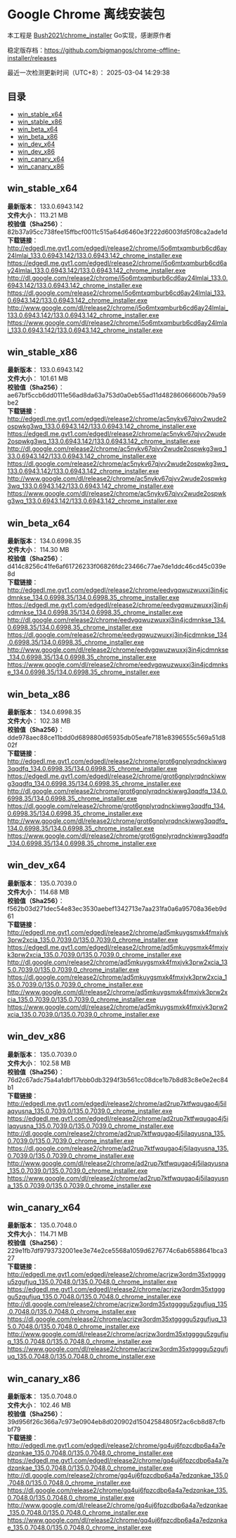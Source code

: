 # Google Chrome 离线安装包
本工程是 [Bush2021/chrome_installer](https://github.com/Bush2021/chrome_installer) Go实现，感谢原作者

稳定版存档：<https://github.com/bigmangos/chrome-offline-installer/releases>

最近一次检测更新时间（UTC+8）：
2025-03-04 14:29:38

## 目录
* [win_stable_x64](https://github.com/bigmangos/chrome-offline-installer?tab=readme-ov-file#win_stable_x64)
* [win_stable_x86](https://github.com/bigmangos/chrome-offline-installer?tab=readme-ov-file#win_stable_x86)
* [win_beta_x64](https://github.com/bigmangos/chrome-offline-installer?tab=readme-ov-file#win_beta_x64)
* [win_beta_x86](https://github.com/bigmangos/chrome-offline-installer?tab=readme-ov-file#win_beta_x86)
* [win_dev_x64](https://github.com/bigmangos/chrome-offline-installer?tab=readme-ov-file#win_dev_x64)
* [win_dev_x86](https://github.com/bigmangos/chrome-offline-installer?tab=readme-ov-file#win_dev_x86)
* [win_canary_x64](https://github.com/bigmangos/chrome-offline-installer?tab=readme-ov-file#win_canary_x64)
* [win_canary_x86](https://github.com/bigmangos/chrome-offline-installer?tab=readme-ov-file#win_canary_x86)

## win_stable_x64
**最新版本**： 133.0.6943.142  
**文件大小**： 113.21 MB  
**校验值（Sha256）**： 82b37a95cc738fee15ffbcf0011c515a64d6460e3f222d6003fd5f08ca2ade1d  
**下载链接**：
http://edgedl.me.gvt1.com/edgedl/release2/chrome/i5o6mtxqmburb6cd6ay24lmlai_133.0.6943.142/133.0.6943.142_chrome_installer.exe
https://edgedl.me.gvt1.com/edgedl/release2/chrome/i5o6mtxqmburb6cd6ay24lmlai_133.0.6943.142/133.0.6943.142_chrome_installer.exe
http://dl.google.com/release2/chrome/i5o6mtxqmburb6cd6ay24lmlai_133.0.6943.142/133.0.6943.142_chrome_installer.exe
https://dl.google.com/release2/chrome/i5o6mtxqmburb6cd6ay24lmlai_133.0.6943.142/133.0.6943.142_chrome_installer.exe
http://www.google.com/dl/release2/chrome/i5o6mtxqmburb6cd6ay24lmlai_133.0.6943.142/133.0.6943.142_chrome_installer.exe
https://www.google.com/dl/release2/chrome/i5o6mtxqmburb6cd6ay24lmlai_133.0.6943.142/133.0.6943.142_chrome_installer.exe
## win_stable_x86
**最新版本**： 133.0.6943.142  
**文件大小**： 101.61 MB  
**校验值（Sha256）**： ae67bf5ccb6dd0111e56ad8da63a753d0a0eb55ad11d48286066600b79a59be2  
**下载链接**：
http://edgedl.me.gvt1.com/edgedl/release2/chrome/ac5nykv67qjvv2wude2ospwkg3wq_133.0.6943.142/133.0.6943.142_chrome_installer.exe
https://edgedl.me.gvt1.com/edgedl/release2/chrome/ac5nykv67qjvv2wude2ospwkg3wq_133.0.6943.142/133.0.6943.142_chrome_installer.exe
http://dl.google.com/release2/chrome/ac5nykv67qjvv2wude2ospwkg3wq_133.0.6943.142/133.0.6943.142_chrome_installer.exe
https://dl.google.com/release2/chrome/ac5nykv67qjvv2wude2ospwkg3wq_133.0.6943.142/133.0.6943.142_chrome_installer.exe
http://www.google.com/dl/release2/chrome/ac5nykv67qjvv2wude2ospwkg3wq_133.0.6943.142/133.0.6943.142_chrome_installer.exe
https://www.google.com/dl/release2/chrome/ac5nykv67qjvv2wude2ospwkg3wq_133.0.6943.142/133.0.6943.142_chrome_installer.exe
## win_beta_x64
**最新版本**： 134.0.6998.35  
**文件大小**： 114.30 MB  
**校验值（Sha256）**： d414c8256c41fe6af61726233f06826fdc23466c77ae7de1ddc46cd45c039e8d  
**下载链接**：
http://edgedl.me.gvt1.com/edgedl/release2/chrome/eedvgqwuzwuxxj3in4jcdmnkse_134.0.6998.35/134.0.6998.35_chrome_installer.exe
https://edgedl.me.gvt1.com/edgedl/release2/chrome/eedvgqwuzwuxxj3in4jcdmnkse_134.0.6998.35/134.0.6998.35_chrome_installer.exe
http://dl.google.com/release2/chrome/eedvgqwuzwuxxj3in4jcdmnkse_134.0.6998.35/134.0.6998.35_chrome_installer.exe
https://dl.google.com/release2/chrome/eedvgqwuzwuxxj3in4jcdmnkse_134.0.6998.35/134.0.6998.35_chrome_installer.exe
http://www.google.com/dl/release2/chrome/eedvgqwuzwuxxj3in4jcdmnkse_134.0.6998.35/134.0.6998.35_chrome_installer.exe
https://www.google.com/dl/release2/chrome/eedvgqwuzwuxxj3in4jcdmnkse_134.0.6998.35/134.0.6998.35_chrome_installer.exe
## win_beta_x86
**最新版本**： 134.0.6998.35  
**文件大小**： 102.38 MB  
**校验值（Sha256）**： dde978aec88ce11bdd0d689880d65935db05eafe7181e8396555c569a51d802f  
**下载链接**：
http://edgedl.me.gvt1.com/edgedl/release2/chrome/grot6gnplyrqdnckiwwg3qqdfq_134.0.6998.35/134.0.6998.35_chrome_installer.exe
https://edgedl.me.gvt1.com/edgedl/release2/chrome/grot6gnplyrqdnckiwwg3qqdfq_134.0.6998.35/134.0.6998.35_chrome_installer.exe
http://dl.google.com/release2/chrome/grot6gnplyrqdnckiwwg3qqdfq_134.0.6998.35/134.0.6998.35_chrome_installer.exe
https://dl.google.com/release2/chrome/grot6gnplyrqdnckiwwg3qqdfq_134.0.6998.35/134.0.6998.35_chrome_installer.exe
http://www.google.com/dl/release2/chrome/grot6gnplyrqdnckiwwg3qqdfq_134.0.6998.35/134.0.6998.35_chrome_installer.exe
https://www.google.com/dl/release2/chrome/grot6gnplyrqdnckiwwg3qqdfq_134.0.6998.35/134.0.6998.35_chrome_installer.exe
## win_dev_x64
**最新版本**： 135.0.7039.0  
**文件大小**： 114.68 MB  
**校验值（Sha256）**： f562b03d271dec54e83ec3530aebef1342713e7aa231fa0a6a95708a36eb9d61  
**下载链接**：
http://edgedl.me.gvt1.com/edgedl/release2/chrome/ad5mkuygsmxk4fmxjvk3prw2xcia_135.0.7039.0/135.0.7039.0_chrome_installer.exe
https://edgedl.me.gvt1.com/edgedl/release2/chrome/ad5mkuygsmxk4fmxjvk3prw2xcia_135.0.7039.0/135.0.7039.0_chrome_installer.exe
http://dl.google.com/release2/chrome/ad5mkuygsmxk4fmxjvk3prw2xcia_135.0.7039.0/135.0.7039.0_chrome_installer.exe
https://dl.google.com/release2/chrome/ad5mkuygsmxk4fmxjvk3prw2xcia_135.0.7039.0/135.0.7039.0_chrome_installer.exe
http://www.google.com/dl/release2/chrome/ad5mkuygsmxk4fmxjvk3prw2xcia_135.0.7039.0/135.0.7039.0_chrome_installer.exe
https://www.google.com/dl/release2/chrome/ad5mkuygsmxk4fmxjvk3prw2xcia_135.0.7039.0/135.0.7039.0_chrome_installer.exe
## win_dev_x86
**最新版本**： 135.0.7039.0  
**文件大小**： 102.58 MB  
**校验值（Sha256）**： 76d2c67adc75a4a1dbf17bbb0db3294f3b561cc08dce1b7b8d83c8e0e2ec84b1  
**下载链接**：
http://edgedl.me.gvt1.com/edgedl/release2/chrome/ad2rup7ktfwqugao4j5ilaqyusna_135.0.7039.0/135.0.7039.0_chrome_installer.exe
https://edgedl.me.gvt1.com/edgedl/release2/chrome/ad2rup7ktfwqugao4j5ilaqyusna_135.0.7039.0/135.0.7039.0_chrome_installer.exe
http://dl.google.com/release2/chrome/ad2rup7ktfwqugao4j5ilaqyusna_135.0.7039.0/135.0.7039.0_chrome_installer.exe
https://dl.google.com/release2/chrome/ad2rup7ktfwqugao4j5ilaqyusna_135.0.7039.0/135.0.7039.0_chrome_installer.exe
http://www.google.com/dl/release2/chrome/ad2rup7ktfwqugao4j5ilaqyusna_135.0.7039.0/135.0.7039.0_chrome_installer.exe
https://www.google.com/dl/release2/chrome/ad2rup7ktfwqugao4j5ilaqyusna_135.0.7039.0/135.0.7039.0_chrome_installer.exe
## win_canary_x64
**最新版本**： 135.0.7048.0  
**文件大小**： 114.71 MB  
**校验值（Sha256）**： 229e1fb7df9793732001ee3e74e2ce5568a1059d6276774c6ab6588641bca327  
**下载链接**：
http://edgedl.me.gvt1.com/edgedl/release2/chrome/acrjzw3ordm35xtggggu5zgufjuq_135.0.7048.0/135.0.7048.0_chrome_installer.exe
https://edgedl.me.gvt1.com/edgedl/release2/chrome/acrjzw3ordm35xtggggu5zgufjuq_135.0.7048.0/135.0.7048.0_chrome_installer.exe
http://dl.google.com/release2/chrome/acrjzw3ordm35xtggggu5zgufjuq_135.0.7048.0/135.0.7048.0_chrome_installer.exe
https://dl.google.com/release2/chrome/acrjzw3ordm35xtggggu5zgufjuq_135.0.7048.0/135.0.7048.0_chrome_installer.exe
http://www.google.com/dl/release2/chrome/acrjzw3ordm35xtggggu5zgufjuq_135.0.7048.0/135.0.7048.0_chrome_installer.exe
https://www.google.com/dl/release2/chrome/acrjzw3ordm35xtggggu5zgufjuq_135.0.7048.0/135.0.7048.0_chrome_installer.exe
## win_canary_x86
**最新版本**： 135.0.7048.0  
**文件大小**： 102.46 MB  
**校验值（Sha256）**： 39d956f26c366a7c973e0904eb8d020902d15042584805f2ac6cb8d87cfbbf79  
**下载链接**：
http://edgedl.me.gvt1.com/edgedl/release2/chrome/gq4uj6fpzcdbp6a4a7edzqnkae_135.0.7048.0/135.0.7048.0_chrome_installer.exe
https://edgedl.me.gvt1.com/edgedl/release2/chrome/gq4uj6fpzcdbp6a4a7edzqnkae_135.0.7048.0/135.0.7048.0_chrome_installer.exe
http://dl.google.com/release2/chrome/gq4uj6fpzcdbp6a4a7edzqnkae_135.0.7048.0/135.0.7048.0_chrome_installer.exe
https://dl.google.com/release2/chrome/gq4uj6fpzcdbp6a4a7edzqnkae_135.0.7048.0/135.0.7048.0_chrome_installer.exe
http://www.google.com/dl/release2/chrome/gq4uj6fpzcdbp6a4a7edzqnkae_135.0.7048.0/135.0.7048.0_chrome_installer.exe
https://www.google.com/dl/release2/chrome/gq4uj6fpzcdbp6a4a7edzqnkae_135.0.7048.0/135.0.7048.0_chrome_installer.exe
